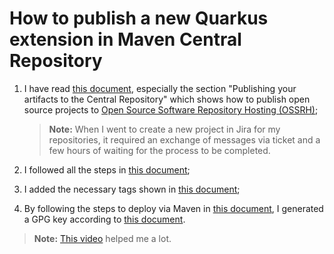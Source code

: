 # How to publish a new Quarkus extension in Maven Central Repository

1. I have read [this document](https://maven.apache.org/repository/guide-central-repository-upload.html), especially the section "Publishing your artifacts to the Central Repository" which shows how to publish open source projects to [Open Source Software Repository Hosting (OSSRH)](https://central.sonatype.org/pages/ossrh-guide.html);

    > **Note:** When I went to create a new project in Jira for my repositories, it required an exchange of messages via ticket and a few hours of waiting for the process to be completed.

2. I followed all the steps in [this document](https://central.sonatype.org/publish/publish-guide/);
3. I added the necessary tags shown in [this document](https://central.sonatype.org/publish/requirements/);
4. By following the steps to deploy via Maven in [this document](https://central.sonatype.org/publish/publish-maven/), I generated a GPG key according to [this document](https://central.sonatype.org/publish/requirements/gpg/).

> **Note:** [This video](https://www.youtube.com/watch?v=bxP9IuJbcDQ) helped me a lot.
